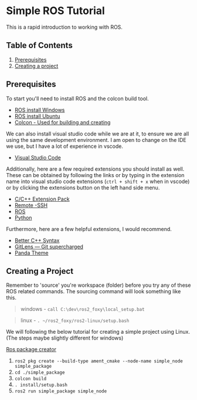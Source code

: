  # Simple ROS Tutorial

This is a rapid introduction to working with ROS.

## Table of Contents
1. [Prerequisites](#Prerequisites)
2. [Creating a project](#creating-a-project)

## Prerequisites

To start you'll need to install ROS and the colcon build tool.

* [ROS install Windows](https://docs.ros.org/en/foxy/Installation/Windows-Install-Binary.html)
* [ROS install Ubuntu](https://docs.ros.org/en/foxy/Installation/Ubuntu-Install-Binary.html)
* [Colcon - Used for building and creating](https://docs.ros.org/en/foxy/Tutorials/Colcon-Tutorial.html#install-colcon)

We can also install visual studio code while we are at it, to ensure we are all using the same development environment. I am open to change on the IDE we use, but I have a lot of experience in vscode.

* [Visual Studio Code](https://code.visualstudio.com/)

Additionally, here are a few required extensions you should install as well. These can be obtained by following the links or by typing in the extension name into visual studio code extensions (`ctrl + shift + x` when in vscode) or by clicking the extensions button on the left hand side menu.

* [C/C++ Extension Pack](https://marketplace.visualstudio.com/items?itemName=ms-vscode.cpptools-extension-pack)
* [Remote -SSH](https://marketplace.visualstudio.com/items?itemName=ms-vscode-remote.remote-ssh)
* [ROS](https://marketplace.visualstudio.com/items?itemName=ms-iot.vscode-ros)
* [Python](https://marketplace.visualstudio.com/items?itemName=ms-python.python)

Furthermore, here are a few helpful extensions, I would recommend.

* [Better C++ Syntax](https://marketplace.visualstudio.com/items?itemName=jeff-hykin.better-cpp-syntax)
* [GitLens — Git supercharged](https://marketplace.visualstudio.com/items?itemName=eamodio.gitlens)
* [Panda Theme](https://marketplace.visualstudio.com/items?itemName=tinkertrain.theme-panda)

## Creating a Project

Remember to 'source' you're workspace (folder) before you try any of these ROS related commands. The sourcing command will look something like this.

>windows - `call C:\dev\ros2_foxy\local_setup.bat`

>linux - `. ~/ros2_foxy/ros2-linux/setup.bash`

We will following the below tutorial for creating a simple project using Linux. (The steps maybe slightly different for windows)

[Ros package creator](https://docs.ros.org/en/foxy/Tutorials/Creating-Your-First-ROS2-Package.html#create-a-package)   

1. `ros2 pkg create --build-type ament_cmake --node-name simple_node simple_package`
2. `cd ./simple_package`
3. `colcon build`
4. `. install/setup.bash`
5. `ros2 run simple_package simple_node`